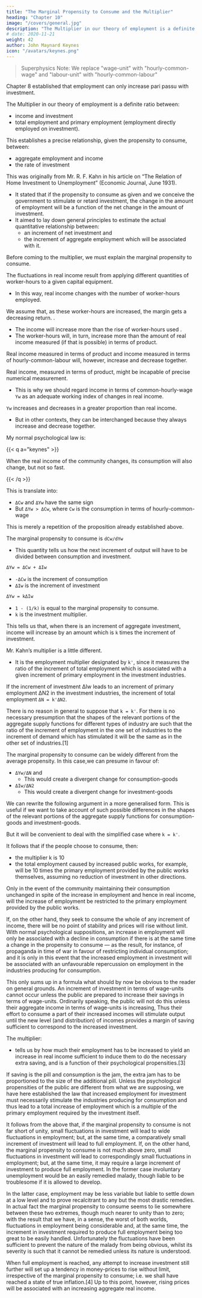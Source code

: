 ```yaml
---
title: "The Marginal Propensity to Consume and the Multiplier"
heading: "Chapter 10"
image: "/covers/general.jpg"
description: "The Multiplier in our theory of employment is a definite ratio between income and investment total employment and primary employment"
# date: 2020-11-21
weight: 42
author: John Maynard Keynes
icon: "/avatars/keynes.png"
---
```



> Superphysics Note: We replace "wage-unit" with "hourly-common-wage" and "labour-unit" with "hourly-common-labour"

<!-- ## Book 3 The Propensity to Consume -->

Chapter 8 established that employment can only increase pari passu with investment. 

The Multiplier in our theory of employment is a definite ratio between:
- income and investment
- total employment and primary employment (employment directly employed on investment). 

This establishes a precise relationship, given the propensity to consume, between:
- aggregate employment and income
- the rate of investment

This was originally from Mr. R. F. Kahn in his article on “The Relation of Home Investment to Unemployment” (Economic Journal, June 1931). 
- It stated that if the propensity to consume <!-- in various hypothetical circumstances is (together with certain other conditions) taken --> as given and we conceive the government to stimulate or retard investment, the change in the amount of employment will be a function of the net change in the amount of investment.
- It aimed to lay down general principles to estimate the actual quantitative relationship between:
  - an increment of net investment and
  - the increment of aggregate employment which will be associated with it. 

Before coming to the multiplier, we must explain the marginal propensity to consume.

<!-- I -->

The fluctuations in real income <!-- under consideration in this book are those which --> result from applying different quantities of worker-hours <!-- employment (i.e. of labour-units) --> to a given capital equipment.
- In this way, real income changes with the number of <!-- labour-units -->worker-hours employed. 

We assume that, as these worker-hours are increased, the margin gets a decreasing return.   <!-- number of hourly-common-labour employed on the given capital equipment --> . 
- The income <!-- measured in terms of hourly-common-wage --> will increase more than the rise of worker-hours used <!-- in proportion to the amount of employment, which, -->.
- The worker-hours will, in turn, increase more than <!-- in proportion to --> the amount of real income measured (if that is possible) in terms of product.

Real income measured in terms of product and income measured in terms of hourly-common-labour will, however, increase and decrease together<!-- (in the short period when capital equipment is virtually unchanged) -->. 

Real income, measured in terms of product, might be incapable of precise numerical measurement.
- This is why we should<!--  , it is often convenient to --> regard income in terms of common-hourly-wage <!-- wage-units --> `Yw` as an adequate working index of changes in real income. 

<!-- In certain contexts we must not overlook the fact that, in general,  -->

`Yw` increases and decreases in a greater proportion than real income. 
- But in other contexts, they can be interchanged because they always increase and decrease together.

My normal psychological law is:

{{< q a="keynes" >}}
<p>When the real income of the community changes, its consumption will also change, but not so fast.</p> 
{{< /q >}}

This is translate into:

<!-- , can, therefore, be translated — not, indeed, with absolute accuracy but subject to qualifications which are obvious and can easily be stated in a formally complete fashion — into the propositions that --> 

- `ΔCw` and `ΔYw` have the same sign
- But `ΔYw > ΔCw`, where `Cw` is the consumption in terms of hourly-common-wage <!-- wage-units -->

This is merely a repetition of the proposition already established <!-- on p. 29  -->above.


The marginal propensity to consume is `dCw/dYw`
- This quantity tells us how the next increment of output will have to be divided between consumption and investment.

```bash
ΔYw = ΔCw + ΔIw
````

- `-ΔCw` is the increment of consumption
- `ΔIw` is the increment of investment

```bash
ΔYw = kΔIw
```
- `1 - (1/k)` is equal to the marginal propensity to consume.
- `k` is the investment multiplier.

This tells us that, when there is an increment of aggregate investment, income will increase by an amount which is `k` times the increment of investment.

<!-- II -->

Mr. Kahn’s multiplier is a little different. 
- It is the employment multiplier designated by `k'`, since it measures the ratio of the increment of total employment which is associated with a given increment of primary employment in the investment industries. 

If the increment of investment ΔIw leads to an increment of primary employment ΔN2 in the investment industries, the increment of total employment `ΔN = k'ΔN2`.

There is no reason in general to suppose that `k = k'`. For there is no necessary presumption that the shapes of the relevant portions of the aggregate supply functions for different types of industry are such that the ratio of the increment of employment in the one set of industries to the increment of demand which has stimulated it will be the same as in the other set of industries.[1] 

The marginal propensity to consume can be widely different from the average propensity. In this case,we can presume in favour of:
- `ΔYw/ΔN` and
  - This would create a divergent change for consumption-goods
- `ΔIw/ΔN2`
  - This would create a divergent change for investment-goods

<!-- This is because there would be very divergent proportionate changes in the demands for  and  respectively.  -->

We can rewrite the following argument in a more generalised form. This is useful if we want to take account of such possible differences in the shapes of the relevant portions of the aggregate supply functions for consumption-goods and investment-goods.

But <!-- to elucidate the ideas involved, --> it will be convenient to deal with the simplified case where `k = k'`.

It follows that if the people choose to consume, then:
- the multiplier k is 10
- the total employment caused by increased public works, for example, will be 10 times the primary employment provided by the public works themselves, assuming no reduction of investment in other directions. 

<!-- 's consumption psychology of the community is such that they will choose to consume, e.g., nine-tenths of an increment of income,[2] then  -->



Only in the event of the community maintaining their consumption unchanged in spite of the increase in employment and hence in real income, will the increase of employment be restricted to the primary employment provided by the public works. 

If, on the other hand, they seek to consume the whole of any increment of income, there will be no point of stability and prices will rise without limit. With normal psychological suppositions, an increase in employment will only be associated with a decline in consumption if there is at the same time a change in the propensity to consume — as the result, for instance, of propaganda in time of war in favour of restricting individual consumption; and it is only in this event that the increased employment in investment will be associated with an unfavourable repercussion on employment in the industries producing for consumption.

This only sums up in a formula what should by now be obvious to the reader on general grounds. An increment of investment in terms of wage-units cannot occur unless the public are prepared to increase their savings in terms of wage-units. Ordinarily speaking, the public will not do this unless their aggregate income in terms of wage-units is increasing, Thus their effort to consume a part of their increased incomes will stimulate output until the new level (and distribution) of incomes provides a margin of saving sufficient to correspond to the increased investment. 

The multiplier:
- tells us by how much their employment has to be increased to yield an increase in real income sufficient to induce them to do the necessary extra saving, and is a function of their psychological propensities.[3] 

If saving is the pill and consumption is the jam, the extra jam has to be proportioned to the size of the additional pill. Unless the psychological propensities of the public are different from what we are supposing, we have here established the law that increased employment for investment must necessarily stimulate the industries producing for consumption and thus lead to a total increase of employment which is a multiple of the primary employment required by the investment itself.

It follows from the above that, if the marginal propensity to consume is not far short of unity, small fluctuations in investment will lead to wide fluctuations in employment; but, at the same time, a comparatively small increment of investment will lead to full employment. If, on the other hand, the marginal propensity to consume is not much above zero, small fluctuations in investment will lead to correspondingly small fluctuations in employment; but, at the same time, it may require a large increment of investment to produce full employment. In the former case involuntary unemployment would be an easily remedied malady, though liable to be troublesome if it is allowed to develop. 

In the latter case, employment may be less variable but liable to settle down at a low level and to prove recalcitrant to any but the most drastic remedies. In actual fact the marginal propensity to consume seems to lie somewhere between these two extremes, though much nearer to unity than to zero; with the result that we have, in a sense, the worst of both worlds, fluctuations in employment being considerable and, at the same time, the increment in investment required to produce full employment being too great to be easily handled. Unfortunately the fluctuations have been sufficient to prevent the nature of the malady from being obvious, whilst its severity is such that it cannot be remedied unless its nature is understood.

When full employment is reached, any attempt to increase investment still further will set up a tendency in money-prices to rise without limit, irrespective of the marginal propensity to consume; i.e. we shall have reached a state of true inflation.[4] Up to this point, however, rising prices will be associated with an increasing aggregate real income.
